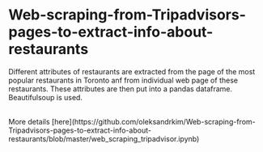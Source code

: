 # Web-scraping-from-Tripadvisors-pages-to-extract-info-about-restaurants
Different attributes of restaurants are extracted from the page of the most popular restaurants in Toronto anf from individual web page of these restaurants. These attributes are then put into a pandas dataframe. Beautifulsoup is used.

<br>
More details [here](https://github.com/oleksandrkim/Web-scraping-from-Tripadvisors-pages-to-extract-info-about-restaurants/blob/master/web_scraping_tripadvisor.ipynb)
